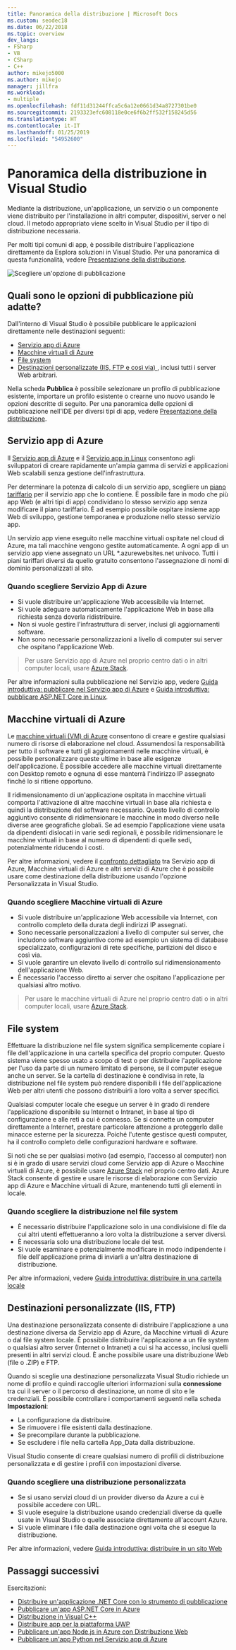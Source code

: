 ```yaml
---
title: Panoramica della distribuzione | Microsoft Docs
ms.custom: seodec18
ms.date: 06/22/2018
ms.topic: overview
dev_langs:
- FSharp
- VB
- CSharp
- C++
author: mikejo5000
ms.author: mikejo
manager: jillfra
ms.workload:
- multiple
ms.openlocfilehash: fdf11d31244ffca5c6a12e0661d34a8727301be0
ms.sourcegitcommit: 2193323efc608118e0ce6f6b2ff532f158245d56
ms.translationtype: HT
ms.contentlocale: it-IT
ms.lasthandoff: 01/25/2019
ms.locfileid: "54952600"
---
```

# <a name="overview-of-deployment-in-visual-studio"></a>Panoramica della distribuzione in Visual Studio

Mediante la distribuzione, un'applicazione, un servizio o un componente viene distribuito per l'installazione in altri computer, dispositivi, server o nel cloud. Il metodo appropriato viene scelto in Visual Studio per il tipo di distribuzione necessaria.

Per molti tipi comuni di app, è possibile distribuire l'applicazione direttamente da Esplora soluzioni in Visual Studio. Per una panoramica di questa funzionalità, vedere [Presentazione della distribuzione](../deployment/deploying-applications-services-and-components.md).

![Scegliere un'opzione di pubblicazione](../deployment/media/quickstart-publish-azure.png)

## <a name="what-publishing-options-are-right-for-me"></a>Quali sono le opzioni di pubblicazione più adatte?

Dall'interno di Visual Studio è possibile pubblicare le applicazioni direttamente nelle destinazioni seguenti:

- [Servizio app di Azure](#azure-app-service)
- [Macchine virtuali di Azure](#azure-virtual-machines)
- [File system](#file-system)
- [Destinazioni personalizzate (IIS, FTP e così via) ](#custom-targets), inclusi tutti i server Web arbitrari.

Nella scheda **Pubblica** è possibile selezionare un profilo di pubblicazione esistente, importare un profilo esistente o crearne uno nuovo usando le opzioni descritte di seguito. Per una panoramica delle opzioni di pubblicazione nell'IDE per diversi tipi di app, vedere [Presentazione della distribuzione](../deployment/deploying-applications-services-and-components.md).

## <a name="azure-app-service"></a>Servizio app di Azure

Il [Servizio app di Azure](/azure/app-service/app-service-web-overview) e il [Servizio app in Linux](/azure/app-service/containers/app-service-linux-intro) consentono agli sviluppatori di creare rapidamente un'ampia gamma di servizi e applicazioni Web scalabili senza gestione dell'infrastruttura.

Per determinare la potenza di calcolo di un servizio app, scegliere un [piano tariffario](/azure/app-service/azure-web-sites-web-hosting-plans-in-depth-overview) per il servizio app che lo contiene. È possibile fare in modo che più app Web (e altri tipi di app) condividano lo stesso servizio app senza modificare il piano tariffario. È ad esempio possibile ospitare insieme app Web di sviluppo, gestione temporanea e produzione nello stesso servizio app.

Un servizio app viene eseguito nelle macchine virtuali ospitate nel cloud di Azure, ma tali macchine vengono gestite automaticamente. A ogni app di un servizio app viene assegnato un URL \*.azurewebsites.net univoco. Tutti i piani tariffari diversi da quello gratuito consentono l'assegnazione di nomi di dominio personalizzati al sito.

### <a name="when-to-choose-azure-app-service"></a>Quando scegliere Servizio App di Azure

- Si vuole distribuire un'applicazione Web accessibile via Internet.
- Si vuole adeguare automaticamente l'applicazione Web in base alla richiesta senza doverla ridistribuire.
- Non si vuole gestire l'infrastruttura di server, inclusi gli aggiornamenti software.
- Non sono necessarie personalizzazioni a livello di computer sui server che ospitano l'applicazione Web.

> Per usare Servizio app di Azure nel proprio centro dati o in altri computer locali, usare [Azure Stack](https://azure.microsoft.com/overview/azure-stack/).

Per altre informazioni sulla pubblicazione nel Servizio app, vedere [Guida introduttiva: pubblicare nel Servizio app di Azure](quickstart-deploy-to-azure.md) e [Guida introduttiva: pubblicare ASP.NET Core in Linux](quickstart-deploy-to-linux.md).

## <a name="azure-virtual-machines"></a>Macchine virtuali di Azure

Le [macchine virtuali (VM) di Azure](https://azure.microsoft.com/documentation/services/virtual-machines/) consentono di creare e gestire qualsiasi numero di risorse di elaborazione nel cloud. Assumendosi la responsabilità per tutto il software e tutti gli aggiornamenti nelle macchine virtuali, è possibile personalizzare queste ultime in base alle esigenze dell'applicazione. È possibile accedere alle macchine virtuali direttamente con Desktop remoto e ognuna di esse manterrà l'indirizzo IP assegnato finché lo si ritiene opportuno.

Il ridimensionamento di un'applicazione ospitata in macchine virtuali comporta l'attivazione di altre macchine virtuali in base alla richiesta e quindi la distribuzione del software necessario. Questo livello di controllo aggiuntivo consente di ridimensionare le macchine in modo diverso nelle diverse aree geografiche globali. Se ad esempio l'applicazione viene usata da dipendenti dislocati in varie sedi regionali, è possibile ridimensionare le macchine virtuali in base al numero di dipendenti di quelle sedi, potenzialmente riducendo i costi.

Per altre informazioni, vedere il [confronto dettagliato](https://azure.microsoft.com/documentation/articles/choose-web-site-cloud-service-vm/) tra Servizio app di Azure, Macchine virtuali di Azure e altri servizi di Azure che è possibile usare come destinazione della distribuzione usando l'opzione Personalizzata in Visual Studio.

### <a name="when-to-choose-azure-app-virtual-machines"></a>Quando scegliere Macchine virtuali di Azure

- Si vuole distribuire un'applicazione Web accessibile via Internet, con controllo completo della durata degli indirizzi IP assegnati.
- Sono necessarie personalizzazioni a livello di computer sui server, che includono software aggiuntivo come ad esempio un sistema di database specializzato, configurazioni di rete specifiche, partizioni del disco e così via.
- Si vuole garantire un elevato livello di controllo sul ridimensionamento dell'applicazione Web.
- È necessario l'accesso diretto ai server che ospitano l'applicazione per qualsiasi altro motivo.

> Per usare le macchine virtuali di Azure nel proprio centro dati o in altri computer locali, usare [Azure Stack](https://azure.microsoft.com/overview/azure-stack/).

## <a name="file-system"></a>File system

Effettuare la distribuzione nel file system significa semplicemente copiare i file dell'applicazione in una cartella specifica del proprio computer. Questo sistema viene spesso usato a scopo di test o per distribuire l'applicazione per l'uso da parte di un numero limitato di persone, se il computer esegue anche un server. Se la cartella di destinazione è condivisa in rete, la distribuzione nel file system può rendere disponibili i file dell'applicazione Web per altri utenti che possono distribuirli a loro volta a server specifici.

Qualsiasi computer locale che esegue un server è in grado di rendere l'applicazione disponibile su Internet o Intranet, in base al tipo di configurazione e alle reti a cui è connesso. Se si connette un computer direttamente a Internet, prestare particolare attenzione a proteggerlo dalle minacce esterne per la sicurezza. Poiché l'utente gestisce questi computer, ha il controllo completo delle configurazioni hardware e software.

Si noti che se per qualsiasi motivo (ad esempio, l'accesso al computer) non si è in grado di usare servizi cloud come Servizio app di Azure o Macchine virtuali di Azure, è possibile usare [Azure Stack](https://azure.microsoft.com/overview/azure-stack/) nel proprio centro dati. Azure Stack consente di gestire e usare le risorse di elaborazione con Servizio app di Azure e Macchine virtuali di Azure, mantenendo tutti gli elementi in locale.

### <a name="when-to-choose-file-system-deployment"></a>Quando scegliere la distribuzione nel file system

- È necessario distribuire l'applicazione solo in una condivisione di file da cui altri utenti effettueranno a loro volta la distribuzione a server diversi.
- È necessaria solo una distribuzione locale dei test.
- Si vuole esaminare e potenzialmente modificare in modo indipendente i file dell'applicazione prima di inviarli a un'altra destinazione di distribuzione.

Per altre informazioni, vedere [Guida introduttiva: distribuire in una cartella locale](quickstart-deploy-to-local-folder.md)

## <a name="custom-targets-iis-ftp"></a>Destinazioni personalizzate (IIS, FTP)

Una destinazione personalizzata consente di distribuire l'applicazione a una destinazione diversa da Servizio app di Azure, da Macchine virtuali di Azure o dal file system locale. È possibile distribuire l'applicazione a un file system o qualsiasi altro server (Internet o Intranet) a cui si ha accesso, inclusi quelli presenti in altri servizi cloud. È anche possibile usare una distribuzione Web (file o .ZIP) e FTP.

Quando si sceglie una destinazione personalizzata Visual Studio richiede un nome di profilo e quindi raccoglie ulteriori informazioni sulla **connessione** tra cui il server o il percorso di destinazione, un nome di sito e le credenziali. È possibile controllare i comportamenti seguenti nella scheda **Impostazioni**:

- La configurazione da distribuire.
- Se rimuovere i file esistenti dalla destinazione.
- Se precompilare durante la pubblicazione.
- Se escludere i file nella cartella App_Data dalla distribuzione.

Visual Studio consente di creare qualsiasi numero di profili di distribuzione personalizzata e di gestire i profili con impostazioni diverse.

### <a name="when-to-choose-custom-deployment"></a>Quando scegliere una distribuzione personalizzata

- Se si usano servizi cloud di un provider diverso da Azure a cui è possibile accedere con URL.
- Si vuole eseguire la distribuzione usando credenziali diverse da quelle usate in Visual Studio o quelle associate direttamente all'account Azure.
- Si vuole eliminare i file dalla destinazione ogni volta che si esegue la distribuzione.

Per altre informazioni, vedere [Guida introduttiva: distribuire in un sito Web](quickstart-deploy-to-a-web-site.md)

## <a name="next-steps"></a>Passaggi successivi

Esercitazioni:

- [Distribuire un'applicazione .NET Core con lo strumento di pubblicazione](/dotnet/core/deploying/deploy-with-vs?toc=/visualstudio/deployment/toc.json&bc=/visualstudio/deployment/_breadcrumb/toc.json)
- [Pubblicare un'app ASP.NET Core in Azure](/aspnet/core/tutorials/publish-to-azure-webapp-using-vs?toc=/visualstudio/deployment/toc.json&bc=/visualstudio/deployment/_breadcrumb/toc.json)
- [Distribuzione in Visual C++](/cpp/ide/deployment-in-visual-cpp)
- [Distribuire app per la piattaforma UWP](/windows/uwp/packaging/packaging-uwp-apps?toc=/visualstudio/deployment/toc.json&bc=/visualstudio/deployment/_breadcrumb/toc.json)
- [Pubblicare un'app Node.js in Azure con Distribuzione Web](https://github.com/Microsoft/nodejstools/wiki/Publish-to-Azure-Website-using-Web-Deploy?toc=/visualstudio/deployment/toc.json&bc=/visualstudio/deployment/_breadcrumb/toc.json)
- [Pubblicare un'app Python nel Servizio app di Azure](../python/publishing-python-web-applications-to-azure-from-visual-studio.md?toc=/visualstudio/deployment/toc.json&bc=/visualstudio/deployment/_breadcrumb/toc.json)
